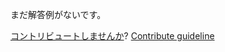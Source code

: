 
まだ解答例がないです。

[コントリビュートしませんか](https://github.com/BFEdev/BFE.dev-solutions/blob/main/problem/search-element-right-after-target-with-binary-search-possible-duplicate-array_ja.md)?  [Contribute guideline](https://github.com/BFEdev/BFE.dev-solutions#how-to-contribute)
